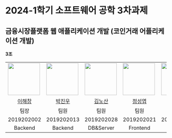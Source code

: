 # 2024-1학기 소프트웨어 공학 3차과제
## 금융시장플랫폼 웹 애플리케이션 개발 (코인거래 어플리케이션 개발)
**3조**  

<table>
  <tr>
    <td><img src="https://github.com/HaechangLee.png" width="100px" /></td>
    <td><img src="https://github.com/JiNewPark.png" width="100px" /></td>
    <td><img src="https://github.com/ns0416.png" width="100px" /></td>
    <td><img src="https://github.com/JungSungYeob.png" width="100px" /></td>
    <td><img src="https://github.com/JaeSeungJae.png" width="100px" /></td>
  </tr>
  <tr>
    <td align="center"><a href="https://github.com/HaechangLee">이해창</a>
    </td>
    <td align="center"><a href="https://github.com/JiNewPark">박진우</a>
    </td>
    <td align="center"><a href="https://github.com/ns0416">김노산</a>
    </td>
    <td align="center"><a href="https://github.com/JungSungYeob">정성엽</a>
    </td>
    <td align="center"><a href="https://github.com/JaeSeungJae">유승재</a>
    </td>

  </tr>
  <tr>
    <td align="center">팀장
    </td>
    <td align="center">팀원
    </td>
    <td align="center">팀원
    </td>
    <td align="center">팀원
    </td>
    <td align="center">팀원
    </td>
  </tr>
    <tr>
    <td align="center">2019202002
    </td>
    <td align="center">2019202013
    </td>
    <td align="center">2019202028
    </td>
    <td align="center">2019202021
    </td>
    <td align="center">2018202018
    </td>
  </tr>
  <tr>
    <td align="center">Backend
    </td>
    <td align="center">Backend
    </td>
    <td align="center">DB&Server
    </td>
    <td align="center">Frontend
    </td>
    <td align="center">Frontend
    </td>
  </tr>
</table>
